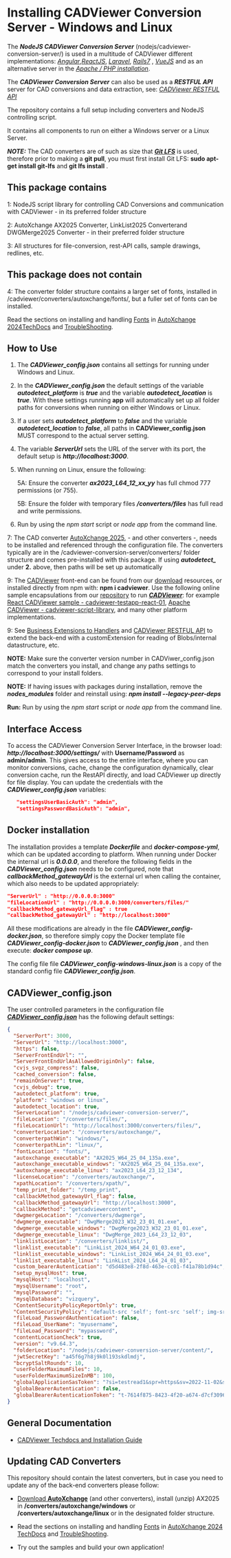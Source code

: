 # Installing CADViewer Conversion Server - Windows and Linux

The **_NodeJS CADViewer Conversion Server_** (nodejs/cadviewer-conversion-server/) is used in a multitude of CADViewer different implementations: _[Angular](https://github.com/CADViewer/cadviewer-testapp-angular-v02)_,_[ReactJS](https://github.com/CADViewer/cadviewer-testapp-react-01)_, _[Laravel](https://github.com/CADViewer/cadviewer-script-library-laragon-laravel-sample-01)_, _[Rails7](https://github.com/CADViewer/cadviewer-testapp-rails7-01)_ , _[VueJS](https://github.com/CADViewer/cadviewer-testapp-vue-01)_ and as an alternative server in the _[Apache / PHP installation](https://github.com/CADViewer/cadviewer-script-library)_.

The **_CADViewer Conversion Server_** can also be used as a **_RESTFUL API_** server for CAD conversions and data extraction, see: _[CADViewer RESTFUL API](https://github.com/CADViewer/CADViewer-REST-API-Conversion-Server)_

The repository contains a full setup including converters and NodeJS controlling script.

It contains all components to run on either a Windows server or a Linux Server.

**_NOTE:_** The CAD converters are of such as size that **_[Git LFS](https://git-lfs.com/)_** is used, therefore prior to making a **git pull**, you must first install Git LFS: **sudo apt-get install git-lfs** and **git lfs install** .

## This package contains

1: NodeJS script library for controlling CAD Conversions and communication with CADViewer - in its preferred folder structure

2: AutoXchange AX2025 Converter, LinkList2025 Converterand DWGMerge2025 Converter - in their preferred folder structure

3: All structures for file-conversion, rest-API calls, sample drawings, redlines, etc.

## This package does not contain

4: The converter folder structure contains a larger set of fonts, installed in /cadviewer/converters/autoxchange/fonts/, but a fuller set of fonts can be installed.

Read the sections on installing and handling [Fonts](https://tailormade.com/ax2020techdocs/installation/fonts/) in [AutoXchange 2024TechDocs](https://tailormade.com/ax2020techdocs/) and [TroubleShooting](https://tailormade.com/ax2020techdocs/troubleshooting/).

## How to Use

1. The **_CADViewer_config.json_** contains all settings for running under Windows and Linux.

2. In the **_CADViewer_config.json_** the default settings of the variable **_autodetect_platform_** is **_true_** and the variable **_autodetect_location_** is **_true_**. With these settings running **app** will automatically set up all folder paths for conversions when running on either Windows or Linux.

3. If a user sets **_autodetect_platform_** to **_false_** and the variable **_autodetect_location_** to **_false_**, all paths in **CADViewer_config.json** MUST correspond to the actual server setting.

4. The variable **_ServerUrl_** sets the URL of the server with its port, the default setup is **_http://localhost:3000_**.

5. When running on Linux, ensure the following:

   5A: Ensure the converter **_ax2023_L64_12_xx_yy_** has full chmod 777 permissions (or 755).

   5B: Ensure the folder with temporary files **_/converters/files_** has full read and write permissions.

6. Run by using the _npm start_ script or _node app_ from the command line.

7: The CAD converter [AutoXchange 2025](https://cadviewer.com/alldownloads/autoxchange), - and other converters -, needs to be installed and referenced through the configuration file. The converters typically are in the /cadviewer-conversion-server/converters/ folder structure and comes pre-installed with this package. If using **_autodetect\__** under **2.** above, then paths will be set up automatically

9: The [CADViewer](https://cadviewer.com/cadviewertechdocs) front-end can be found from our [download](https://cadviewer.com/download) resources, or installed directly from npm with: **npm i cadviewer**. Use the following online sample encapsulations from our [repository](https://github.com/CADViewer?tab=repositories) to run **_[CADViewer](https://github.com/CADViewer?tab=repositories)_**: for example [React CADViewer sample - cadviewer-testapp-react-01](https://github.com/CADViewer/cadviewer-testapp-react-01), [Apache CADViewer - cadviewer-script-library](https://github.com/CADViewer/cadviewer-script-library), and many other platform implementations.

9: See [Business Extensions to Handlers](https://cadviewer.com/cadviewertechdocs/handlers_business/) and [CADViewer RESTFUL API](https://cadviewer.com/cadviewertechdocs/rest_api/) to extend the back-end with a customExtension for reading of Blobs/internal datastructure, etc.

**NOTE:** Make sure the converter version number in CADViwer_config.json match the converters you install, and change any paths settings to correspond to your install folders.

**NOTE:** If having issues with packages during installation, remove the ***nodes_modules*** folder and reinstall using: ***npm install --legacy-peer-deps***

**Run:** Run by using the _npm start_ script or _node app_ from the command line.


## Interface Access

To access the CADViewer Conversion Server Interface, in the browser load:  ***http://localhost:3000/settings/***  with **Username/Password** as **admin/admin**. This gives access to the entire interface, where you can monitor conversions, cache, change the configuration dynamically, clear conversion cache, run the RestAPI directly, and load CADViewer up directly for file display. You can update the credentials with the ***CADViewer_config.json*** variables:

```json
   "settingsUserBasicAuth": "admin",
   "settingsPasswordBasicAuth": "admin",
```


## Docker installation

The installation provides a template **_Dockerfile_** and **_docker-compose-yml_**, which can be updated according to platform. When running under Docker the internal url is **_0.0.0.0_**, and therefore the following fields in the **_CADViewer_config.json_** needs to be configured, note that **_callbackMethod_gatewayUrl_** is the external url when calling the container, which also needs to be updated appropriately:

```json
"ServerUrl" : "http://0.0.0.0:3000"
"fileLocationUrl" : "http://0.0.0.0:3000/converters/files/"
"callbackMethod_gatewayUrl_flag" : true
"callbackMethod_gatewayUrl" : "http://localhost:3000"
```

All these modifications are already in the file **_CADViewer_config-docker.json_**, so therefore simply copy the Docker template file **_CADViewer_config-docker.json_** to **_CADViewer_config.json_** , and then execute: **_docker compose up_**.

The config file file **_CADViewer_config-windows-linux.json_** is a copy of the standard config file **_CADViewer_config.json_**.

## CADViewer_config.json

The user controlled parameters in the configuration file **_[CADViewer_config.json](https://github.com/CADViewer/cadviewer-conversion-server/blob/master/CADViewer_config.json)_** has the following default settings:

```json
{
  "ServerPort": 3000,
  "ServerUrl": "http://localhost:3000",
  "https": false,
  "ServerFrontEndUrl": "",
  "ServerFrontEndUrlAsAllowedOriginOnly": false,
  "cvjs_svgz_compress": false,
  "cached_conversion": false,
  "remainOnServer": true,
  "cvjs_debug": true,
  "autodetect_platform": true,
  "platform": "windows or linux",
  "autodetect_location": true,
  "ServerLocation": "/nodejs/cadviewer-conversion-server/",
  "fileLocation": "/converters/files/",
  "fileLocationUrl": "http://localhost:3000/converters/files/",
  "converterLocation": "/converters/autoxchange/",
  "converterpathWin": "windows/",
  "converterpathLin": "linux/",
  "fontLocation": "fonts/",
  "autoxchange_executable": "AX2025_W64_25_04_135a.exe",
  "autoxchange_executable_windows": "AX2025_W64_25_04_135a.exe",
  "autoxchange_executable_linux": "ax2023_L64_23_12_134",
  "licenseLocation": "/converters/autoxchange/",
  "xpathLocation": "/converters/xpath/",
  "temp_print_folder": "/temp_print",
  "callbackMethod_gatewayUrl_flag": false,
  "callbackMethod_gatewayUrl": "http://localhost:3000",
  "callbackMethod": "getcadviewercontent",
  "dwgmergeLocation": "/converters/dwgmerge",
  "dwgmerge_executable": "DwgMerge2023_W32_23_01_01.exe",
  "dwgmerge_executable_windows": "DwgMerge2023_W32_23_01_01.exe",
  "dwgmerge_executable_linux": "DwgMerge_2023_L64_23_12_03",
  "linklistLocation": "/converters/linklist/",
  "linklist_executable": "LinkList_2024_W64_24_01_03.exe",
  "linklist_executable_windows": "LinkList_2024_W64_24_01_03.exe",
  "linklist_executable_linux": "LinkList_2024_L64_24_01_03",
  "custom_bearerAutentication": "d5d483e8-2f8d-463e-cc01-f41a78b1d94c",
  "setup_mysqlHost": true,
  "mysqlHost": "localhost",
  "mysqlUsername": "root",
  "mysqlPassword": "",
  "mysqlDatabase": "vizquery",
  "ContentSecurityPolicyReportOnly": true,
  "ContentSecurityPolicy": "default-src 'self'; font-src 'self'; img-src 'self' https://cadviewer.com data:; script-src 'self' 'nonce-INSERTNONCE'; style-src 'self' 'unsafe-inline'; frame-src 'self'",
  "fileLoad_PasswordAuthentication": false,
  "fileLoad_UserName": "myusername",
  "fileLoad_Password": "mypassword",
  "contentLocationCheck": true,
  "version": "v9.64.3",
  "folderLocation": "/nodejs/cadviewer-conversion-server/content/",
  "jwtSecretKey": "a45f6g7h8j9k0l193skdlmdj",
  "bcryptSaltRounds": 10,
  "userFolderMaximumFiles": 10,
  "userFolderMaximumSizeInMB": 100,
  "globalApplicationSasToken": "?si=testread1&spr=https&sv=2022-11-02&sr=c&sig=xx",
  "globalBearerAutentication": false,
  "globalBearerAutenticationToken": "t-7614f875-8423-4f20-a674-d7cf3096290e"
}
```

## General Documentation

- [CADViewer Techdocs and Installation Guide](https://cadviewer.com/cadviewertechdocs)

## Updating CAD Converters

This repository should contain the latest converters, but in case you need to update any of the back-end converters please follow:

- [Download **AutoXchange**](/download/) (and other converters), install (unzip) AX2025 in **/converters/autoxchange/windows** or **/converters/autoxchange/linux** or in the designated folder structure.

- Read the sections on installing and handling [Fonts](https://tailormade.com/ax2020techdocs/installation/fonts/) in [AutoXchange 2024 TechDocs](https://tailormade.com/ax2020techdocs/) and [TroubleShooting](https://tailormade.com/ax2020techdocs/troubleshooting/).

- Try out the samples and build your own application!
